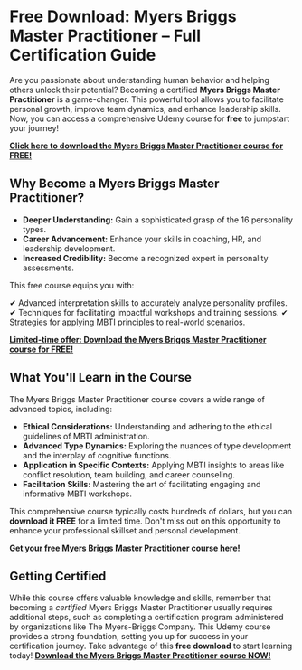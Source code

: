 # Free Download: Myers Briggs Master Practitioner – Full Certification Guide

Are you passionate about understanding human behavior and helping others unlock their potential? Becoming a certified **Myers Briggs Master Practitioner** is a game-changer. This powerful tool allows you to facilitate personal growth, improve team dynamics, and enhance leadership skills. Now, you can access a comprehensive Udemy course for **free** to jumpstart your journey!

[**Click here to download the Myers Briggs Master Practitioner course for FREE!**](https://udemywork.com/myers-briggs-master-practitioner)

## Why Become a Myers Briggs Master Practitioner?

*   **Deeper Understanding:** Gain a sophisticated grasp of the 16 personality types.
*   **Career Advancement:** Enhance your skills in coaching, HR, and leadership development.
*   **Increased Credibility:** Become a recognized expert in personality assessments.

This free course equips you with:

✔ Advanced interpretation skills to accurately analyze personality profiles.
✔ Techniques for facilitating impactful workshops and training sessions.
✔ Strategies for applying MBTI principles to real-world scenarios.

[**Limited-time offer: Download the Myers Briggs Master Practitioner course for FREE!**](https://udemywork.com/myers-briggs-master-practitioner)

## What You'll Learn in the Course

The Myers Briggs Master Practitioner course covers a wide range of advanced topics, including:

*   **Ethical Considerations:** Understanding and adhering to the ethical guidelines of MBTI administration.
*   **Advanced Type Dynamics:** Exploring the nuances of type development and the interplay of cognitive functions.
*   **Application in Specific Contexts:** Applying MBTI insights to areas like conflict resolution, team building, and career counseling.
*   **Facilitation Skills:** Mastering the art of facilitating engaging and informative MBTI workshops.

This comprehensive course typically costs hundreds of dollars, but you can **download it FREE** for a limited time. Don't miss out on this opportunity to enhance your professional skillset and personal development.

[**Get your free Myers Briggs Master Practitioner course here!**](https://udemywork.com/myers-briggs-master-practitioner)

## Getting Certified

While this course offers valuable knowledge and skills, remember that becoming a *certified* Myers Briggs Master Practitioner usually requires additional steps, such as completing a certification program administered by organizations like The Myers-Briggs Company. This Udemy course provides a strong foundation, setting you up for success in your certification journey. Take advantage of this **free download** to start learning today!
[**Download the Myers Briggs Master Practitioner course NOW!**](https://udemywork.com/myers-briggs-master-practitioner)
